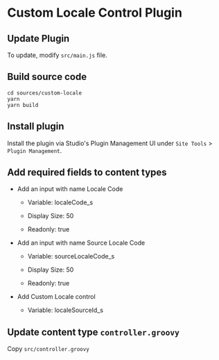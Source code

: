# Custom Locale Control Plugin

## Update Plugin

To update, modify `src/main.js` file.

## Build source code

```
cd sources/custom-locale
yarn
yarn build
```

## Install plugin

Install the plugin via Studio's Plugin Management UI under `Site Tools` > `Plugin Management`.

## Add required fields to content types

* Add an input with name Locale Code

  * Variable: localeCode_s

  * Display Size: 50

  * Readonly: true

* Add an input with name Source Locale Code

  * Variable: sourceLocaleCode_s

  * Display Size: 50

  * Readonly: true

* Add Custom Locale control

  * Variable: localeSourceId_s

## Update content type `controller.groovy`

Copy `src/controller.groovy`